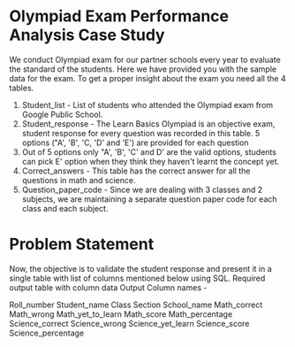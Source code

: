 # Olympiad Exam Performance Analysis Case Study

We conduct Olympiad exam for our partner schools every year to evaluate the standard of the students. Here we have provided you with the sample data for the exam. 
To get a proper insight about the exam you need all the 4 tables.
1. Student_list - List of students who attended the Olympiad exam from Google Public School.
2. Student_response - The Learn Basics Olympiad is an objective exam, student response for every question was recorded in this table. 5 options ("A', 'B', 'C, 'D' and 'E') are provided for each question
3. Out of 5 options only "A', 'B', 'C' and D' are the valid options, students can pick E' option when they think they  haven't learnt the concept yet.
3. Correct_answers - This table has the correct answer for all the questions in math and science.
4. Question_paper_code -  Since we are dealing with 3 classes and 2 subjects, we are maintaining a separate question paper code for each class and each subject.

# Problem Statement

Now, the objective is to validate the student response and present it in a single table with list of columns mentioned below using SQL. 
Required output table with column data
Output Column names - 

Roll_number
Student_name
Class
Section
School_name
Math_correct
Math_wrong
Math_yet_to_learn
Math_score
Math_percentage
Science_correct
Science_wrong
Science_yet_learn
Science_score
Science_percentage
